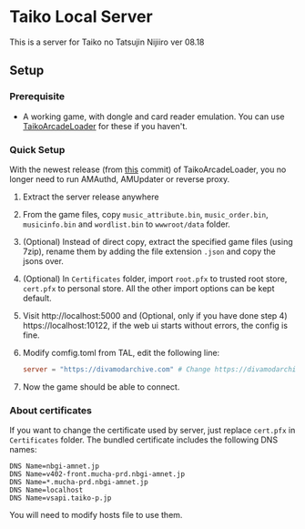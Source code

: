 # Taiko Local Server

This is a server for Taiko no Tatsujin Nijiiro ver 08.18

## Setup

### Prerequisite

- A working game, with dongle and card reader emulation. You can use [TaikoArcadeLoader](https://github.com/BroGamer4256/TaikoArcadeLoader) for these if you haven't.

### Quick Setup

With the newest release (from [this](https://github.com/BroGamer4256/TaikoArcadeLoader/tree/95d633850d89cb7099e98ffe74cd23632fe26e56) commit) of TaikoArcadeLoader, you no longer need to run AMAuthd, AMUpdater or reverse proxy.

1. Extract the server release anywhere

2. From the game files, copy `music_attribute.bin`, `music_order.bin`, `musicinfo.bin` and `wordlist.bin` to `wwwroot/data` folder.

3. (Optional) Instead of direct copy, extract the specified game files (using 7zip), rename them by adding the file extension `.json` and copy the jsons over.

4. (Optional) In `Certificates` folder, import `root.pfx` to trusted root store, `cert.pfx` to personal store. All the other import options can be kept default.

5. Visit http://localhost:5000 and (Optional, only if you have done step 4) https://localhost:10122, if  the web ui starts without errors, the config is fine.

6. Modify comfig.toml from TAL, edit the following line:

   ```toml
   server = "https://divamodarchive.com" # Change https://divamodarchive.com to your/server's ip, like 192.168.1.100
   ```

7. Now the game should be able to connect.

### About certificates

If you want to change the certificate used by server, just replace `cert.pfx` in `Certificates` folder. The bundled certificate includes the following DNS names:

```
DNS Name=nbgi-amnet.jp
DNS Name=v402-front.mucha-prd.nbgi-amnet.jp
DNS Name=*.mucha-prd.nbgi-amnet.jp
DNS Name=localhost
DNS Name=vsapi.taiko-p.jp
```

You will need to modify hosts file to use them.
